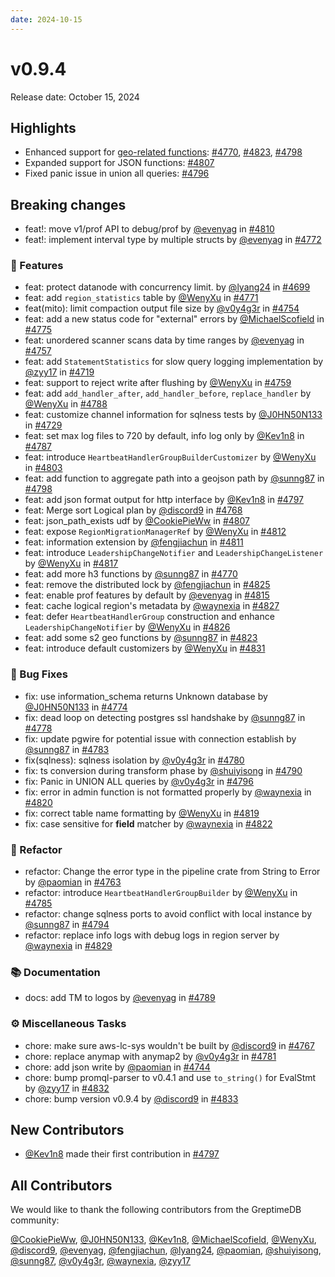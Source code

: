 ```yaml
---
date: 2024-10-15
---
```


# v0.9.4

Release date: October 15, 2024

## Highlights

- Enhanced support for [geo-related functions](https://docs.greptime.com/reference/sql/functions/geo): [#4770](https://github.com/GreptimeTeam/greptimedb/pull/4770), [#4823](https://github.com/GreptimeTeam/greptimedb/pull/4823), [#4798](https://github.com/GreptimeTeam/greptimedb/pull/4798)
- Expanded support for JSON functions: [#4807](https://github.com/GreptimeTeam/greptimedb/pull/4807)
- Fixed panic issue in union all queries: [#4796](https://github.com/GreptimeTeam/greptimedb/pull/4796)


## Breaking changes

* feat!: move v1/prof API to debug/prof by [@evenyag](https://github.com/evenyag) in [#4810](https://github.com/GreptimeTeam/greptimedb/pull/4810)
* feat!: implement interval type by multiple structs by [@evenyag](https://github.com/evenyag) in [#4772](https://github.com/GreptimeTeam/greptimedb/pull/4772)

### 🚀 Features

* feat: protect datanode with concurrency limit. by [@lyang24](https://github.com/lyang24) in [#4699](https://github.com/GreptimeTeam/greptimedb/pull/4699)
* feat: add `region_statistics` table by [@WenyXu](https://github.com/WenyXu) in [#4771](https://github.com/GreptimeTeam/greptimedb/pull/4771)
* feat(mito): limit compaction output file size by [@v0y4g3r](https://github.com/v0y4g3r) in [#4754](https://github.com/GreptimeTeam/greptimedb/pull/4754)
* feat: add a new status code for "external" errors by [@MichaelScofield](https://github.com/MichaelScofield) in [#4775](https://github.com/GreptimeTeam/greptimedb/pull/4775)
* feat: unordered scanner scans data by time ranges by [@evenyag](https://github.com/evenyag) in [#4757](https://github.com/GreptimeTeam/greptimedb/pull/4757)
* feat: add `StatementStatistics` for slow query logging implementation by [@zyy17](https://github.com/zyy17) in [#4719](https://github.com/GreptimeTeam/greptimedb/pull/4719)
* feat: support to reject write after flushing by [@WenyXu](https://github.com/WenyXu) in [#4759](https://github.com/GreptimeTeam/greptimedb/pull/4759)
* feat: add `add_handler_after`, `add_handler_before`, `replace_handler` by [@WenyXu](https://github.com/WenyXu) in [#4788](https://github.com/GreptimeTeam/greptimedb/pull/4788)
* feat: customize channel information for sqlness tests by [@J0HN50N133](https://github.com/J0HN50N133) in [#4729](https://github.com/GreptimeTeam/greptimedb/pull/4729)
* feat: set max log files to 720 by default, info log only by [@Kev1n8](https://github.com/Kev1n8) in [#4787](https://github.com/GreptimeTeam/greptimedb/pull/4787)
* feat: introduce `HeartbeatHandlerGroupBuilderCustomizer` by [@WenyXu](https://github.com/WenyXu) in [#4803](https://github.com/GreptimeTeam/greptimedb/pull/4803)
* feat: add function to aggregate path into a geojson path by [@sunng87](https://github.com/sunng87) in [#4798](https://github.com/GreptimeTeam/greptimedb/pull/4798)
* feat: add json format output for http interface by [@Kev1n8](https://github.com/Kev1n8) in [#4797](https://github.com/GreptimeTeam/greptimedb/pull/4797)
* feat: Merge sort Logical plan by [@discord9](https://github.com/discord9) in [#4768](https://github.com/GreptimeTeam/greptimedb/pull/4768)
* feat: json_path_exists udf by [@CookiePieWw](https://github.com/CookiePieWw) in [#4807](https://github.com/GreptimeTeam/greptimedb/pull/4807)
* feat: expose `RegionMigrationManagerRef` by [@WenyXu](https://github.com/WenyXu) in [#4812](https://github.com/GreptimeTeam/greptimedb/pull/4812)
* feat: information extension by [@fengjiachun](https://github.com/fengjiachun) in [#4811](https://github.com/GreptimeTeam/greptimedb/pull/4811)
* feat: introduce `LeadershipChangeNotifier` and `LeadershipChangeListener` by [@WenyXu](https://github.com/WenyXu) in [#4817](https://github.com/GreptimeTeam/greptimedb/pull/4817)
* feat: add more h3 functions by [@sunng87](https://github.com/sunng87) in [#4770](https://github.com/GreptimeTeam/greptimedb/pull/4770)
* feat: remove the distributed lock by [@fengjiachun](https://github.com/fengjiachun) in [#4825](https://github.com/GreptimeTeam/greptimedb/pull/4825)
* feat: enable prof features by default by [@evenyag](https://github.com/evenyag) in [#4815](https://github.com/GreptimeTeam/greptimedb/pull/4815)
* feat: cache logical region's metadata by [@waynexia](https://github.com/waynexia) in [#4827](https://github.com/GreptimeTeam/greptimedb/pull/4827)
* feat: defer `HeartbeatHandlerGroup` construction  and enhance `LeadershipChangeNotifier` by [@WenyXu](https://github.com/WenyXu) in [#4826](https://github.com/GreptimeTeam/greptimedb/pull/4826)
* feat: add some s2 geo functions by [@sunng87](https://github.com/sunng87) in [#4823](https://github.com/GreptimeTeam/greptimedb/pull/4823)
* feat: introduce default customizers by [@WenyXu](https://github.com/WenyXu) in [#4831](https://github.com/GreptimeTeam/greptimedb/pull/4831)

### 🐛 Bug Fixes

* fix: use information_schema returns Unknown database  by [@J0HN50N133](https://github.com/J0HN50N133) in [#4774](https://github.com/GreptimeTeam/greptimedb/pull/4774)
* fix: dead loop on detecting postgres ssl handshake by [@sunng87](https://github.com/sunng87) in [#4778](https://github.com/GreptimeTeam/greptimedb/pull/4778)
* fix: update pgwire for potential issue with connection establish by [@sunng87](https://github.com/sunng87) in [#4783](https://github.com/GreptimeTeam/greptimedb/pull/4783)
* fix(sqlness): sqlness isolation by [@v0y4g3r](https://github.com/v0y4g3r) in [#4780](https://github.com/GreptimeTeam/greptimedb/pull/4780)
* fix: ts conversion during transform phase by [@shuiyisong](https://github.com/shuiyisong) in [#4790](https://github.com/GreptimeTeam/greptimedb/pull/4790)
* fix: Panic in UNION ALL queries by [@v0y4g3r](https://github.com/v0y4g3r) in [#4796](https://github.com/GreptimeTeam/greptimedb/pull/4796)
* fix: error in admin function is not formatted properly by [@waynexia](https://github.com/waynexia) in [#4820](https://github.com/GreptimeTeam/greptimedb/pull/4820)
* fix: correct table name formatting by [@WenyXu](https://github.com/WenyXu) in [#4819](https://github.com/GreptimeTeam/greptimedb/pull/4819)
* fix: case sensitive for __field__ matcher by [@waynexia](https://github.com/waynexia) in [#4822](https://github.com/GreptimeTeam/greptimedb/pull/4822)

### 🚜 Refactor

* refactor: Change the error type in the pipeline crate from String to Error by [@paomian](https://github.com/paomian) in [#4763](https://github.com/GreptimeTeam/greptimedb/pull/4763)
* refactor: introduce `HeartbeatHandlerGroupBuilder` by [@WenyXu](https://github.com/WenyXu) in [#4785](https://github.com/GreptimeTeam/greptimedb/pull/4785)
* refactor: change sqlness ports to avoid conflict with local instance by [@sunng87](https://github.com/sunng87) in [#4794](https://github.com/GreptimeTeam/greptimedb/pull/4794)
* refactor: replace info logs with debug logs in region server by [@waynexia](https://github.com/waynexia) in [#4829](https://github.com/GreptimeTeam/greptimedb/pull/4829)

### 📚 Documentation

* docs: add TM to logos by [@evenyag](https://github.com/evenyag) in [#4789](https://github.com/GreptimeTeam/greptimedb/pull/4789)

### ⚙️ Miscellaneous Tasks

* chore: make sure aws-lc-sys wouldn't be built by [@discord9](https://github.com/discord9) in [#4767](https://github.com/GreptimeTeam/greptimedb/pull/4767)
* chore: replace anymap with anymap2 by [@v0y4g3r](https://github.com/v0y4g3r) in [#4781](https://github.com/GreptimeTeam/greptimedb/pull/4781)
* chore: add json write by [@paomian](https://github.com/paomian) in [#4744](https://github.com/GreptimeTeam/greptimedb/pull/4744)
* chore: bump promql-parser to v0.4.1 and use `to_string()` for EvalStmt by [@zyy17](https://github.com/zyy17) in [#4832](https://github.com/GreptimeTeam/greptimedb/pull/4832)
* chore: bump version v0.9.4 by [@discord9](https://github.com/discord9) in [#4833](https://github.com/GreptimeTeam/greptimedb/pull/4833)

## New Contributors

* [@Kev1n8](https://github.com/Kev1n8) made their first contribution in [#4797](https://github.com/GreptimeTeam/greptimedb/pull/4797)

## All Contributors

We would like to thank the following contributors from the GreptimeDB community:

[@CookiePieWw](https://github.com/CookiePieWw), [@J0HN50N133](https://github.com/J0HN50N133), [@Kev1n8](https://github.com/Kev1n8), [@MichaelScofield](https://github.com/MichaelScofield), [@WenyXu](https://github.com/WenyXu), [@discord9](https://github.com/discord9), [@evenyag](https://github.com/evenyag), [@fengjiachun](https://github.com/fengjiachun), [@lyang24](https://github.com/lyang24), [@paomian](https://github.com/paomian), [@shuiyisong](https://github.com/shuiyisong), [@sunng87](https://github.com/sunng87), [@v0y4g3r](https://github.com/v0y4g3r), [@waynexia](https://github.com/waynexia), [@zyy17](https://github.com/zyy17)


